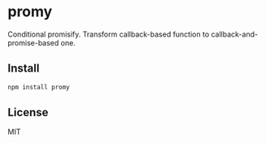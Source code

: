 # promy

Conditional promisify. Transform callback-based function to callback-and-promise-based one.

## Install

```bash
npm install promy
```

## License

MIT